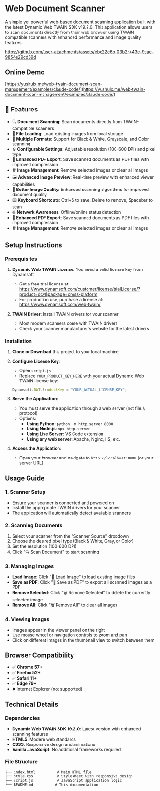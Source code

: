 # Web Document Scanner

A simple yet powerful web-based document scanning application built with the latest Dynamic Web TWAIN SDK v19.2.0. This application allows users to scan documents directly from their web browser using TWAIN-compatible scanners with enhanced performance and image quality features.

https://github.com/user-attachments/assets/ebe22c6b-03b2-443e-9cae-9854e29cd39d

## Online Demo
[https://yushulx.me/web-twain-document-scan-management/examples/claude-code/](https://yushulx.me/web-twain-document-scan-management/examples/claude-code/)

## 🌟 Features

- 🔍 **Document Scanning**: Scan documents directly from TWAIN-compatible scanners
- 📁 **File Loading**: Load existing images from local storage
- 🎨 **Multiple Formats**: Support for Black & White, Grayscale, and Color scanning
- ⚙️ **Configurable Settings**: Adjustable resolution (100-600 DPI) and pixel type
- 💾 **Enhanced PDF Export**: Save scanned documents as PDF files with improved compression
- 🗑️ **Image Management**: Remove selected images or clear all images
- 🖼️ **Advanced Image Preview**: Real-time preview with enhanced viewer capabilities
- 📄 **Better Image Quality**: Enhanced scanning algorithms for improved document quality
- ⌨️ **Keyboard Shortcuts**: Ctrl+S to save, Delete to remove, Spacebar to scan
- 🌐 **Network Awareness**: Offline/online status detection
- 💾 **Enhanced PDF Export**: Save scanned documents as PDF files with improved compression
- 🗑️ **Image Management**: Remove selected images or clear all images

## Setup Instructions

### Prerequisites

1. **Dynamic Web TWAIN License**: You need a valid license key from Dynamsoft
   - Get a free trial license at: https://www.dynamsoft.com/customer/license/trialLicense/?product=dcv&package=cross-platform
   - For production use, purchase a license at: https://www.dynamsoft.com/web-twain/

2. **TWAIN Driver**: Install TWAIN drivers for your scanner
   - Most modern scanners come with TWAIN drivers
   - Check your scanner manufacturer's website for the latest drivers

### Installation

1. **Clone or Download** this project to your local machine

2. **Configure License Key**:
   - Open `script.js`
   - Replace `YOUR_PRODUCT_KEY_HERE` with your actual Dynamic Web TWAIN license key:
   ```javascript
   Dynamsoft.DWT.ProductKey = "YOUR_ACTUAL_LICENSE_KEY";
   ```

3. **Serve the Application**:
   - You must serve the application through a web server (not file:// protocol)
   - Options:
     - **Using Python**: `python -m http.server 8000`
     - **Using Node.js**: `npx http-server`
     - **Using Live Server**: VS Code extension
     - **Using any web server**: Apache, Nginx, IIS, etc.

4. **Access the Application**:
   - Open your browser and navigate to `http://localhost:8000` (or your server URL)

## Usage Guide

### 1. Scanner Setup
- Ensure your scanner is connected and powered on
- Install the appropriate TWAIN drivers for your scanner
- The application will automatically detect available scanners

### 2. Scanning Documents
1. Select your scanner from the "Scanner Source" dropdown
2. Choose the desired pixel type (Black & White, Gray, or Color)
3. Set the resolution (100-600 DPI)
4. Click "🔍 Scan Document" to start scanning

### 3. Managing Images
- **Load Image**: Click "📁 Load Image" to load existing image files
- **Save as PDF**: Click "💾 Save as PDF" to export all scanned images as a PDF
- **Remove Selected**: Click "🗑️ Remove Selected" to delete the currently selected image
- **Remove All**: Click "🗑️ Remove All" to clear all images

### 4. Viewing Images
- Images appear in the viewer panel on the right
- Use mouse wheel or navigation controls to zoom and pan
- Click on different images in the thumbnail view to switch between them

## Browser Compatibility

- ✅ **Chrome 57+**
- ✅ **Firefox 52+**
- ✅ **Safari 11+**
- ✅ **Edge 79+**
- ❌ Internet Explorer (not supported)

## Technical Details

### Dependencies
- **Dynamic Web TWAIN SDK 19.2.0**: Latest version with enhanced scanning features
- **HTML5**: Modern web standards
- **CSS3**: Responsive design and animations
- **Vanilla JavaScript**: No additional frameworks required

### File Structure
```
├── index.html          # Main HTML file
├── style.css           # Stylesheet with responsive design
├── script.js           # JavaScript application logic
└── README.md          # This documentation
```
